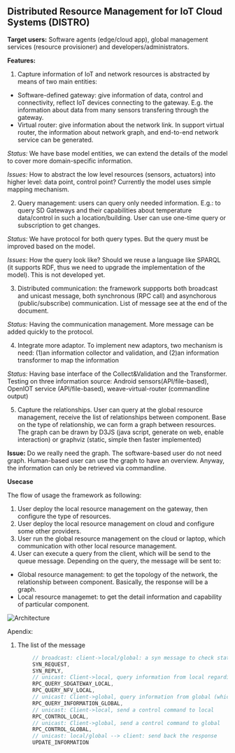 ## Distributed Resource Management for IoT Cloud Systems (DISTRO)


**Target users:**  Software agents (edge/cloud app), global management services (resource provisioner) and developers/administrators. 

**Features:**

1. Capture information of IoT and network resources is abstracted by means of two main entities:
  * Software-defined gateway: give information of data, control and connectivity, reflect IoT devices connecting to the gateway. E.g. the information about data from many sensors transfering through the gateway.
  * Virtual router: give information about the network link. In support virtual router, the information about network graph, and end-to-end network service can be generated.
  
*Status:* We have base model entities, we can extend the details of the model to cover more domain-specific information.

*Issues:* How to abstract the low level resources (sensors, actuators) into higher level: data point, control point? Currently the model uses simple mapping mechanism.

2. Query management: users can query only needed information. E.g.: to query SD Gateways and their capabilities about temperature data/control in such a location/building. User can use one-time query or subscription to get changes.

*Status:* We have protocol for both query types. But the query must be improved based on the model.

*Issues*: How the query look like? Should we reuse a language like SPARQL (it supports RDF, thus we need to upgrade the implementation of the model). This is not developed yet.

3. Distributed communication: the framework suppports both broadcast and unicast message, both synchronous (RPC call) and asynchorous (public/subscribe) communication. List of message see at the end of the document.

*Status:* Having the communication management. More message can be added quickly to the protocol.

4. Integrate more adaptor. To implement new adaptors, two mechanism is need: (1)an information collector and validation, and (2)an information transformer to map the information

*Status:* Having base interface of the Collect&Validation and the Transformer. Testing on three information source: Android sensors(API/file-based), OpenIOT service (API/file-based), weave-virtual-router (commandline output)

5. Capture the relationships. User can query at the global resource management, receive the list of relationships between component. Base on the type of relationship, we can form a graph between resources. The graph can be drawn by D3JS (java script, generate on web, enable interaction) or graphviz (static, simple then faster implemented)

**Issue:** Do we really need the graph. The software-based user do not need graph. Human-based user can use the graph to have an overview. Anyway, the information can only be retrieved via commandline.

**Usecase**

The flow of usage the framework as following:
1. User deploy the local resource management on the gateway, then configure the type of resources.
2. User deploy the local resource management on cloud and configure some other providers.
3. User run the global resource management on the cloud or laptop, which communication with other local resource management.
4. User can execute a query from the client, which will be send to the queue message. Depending on the query, the message will be sent to:
  * Global resource management: to get the topology of the network, the relationship between component. Basically, the response will be a graph.
  * Local resource managemet: to get the detail information and capability of particular component.

![Architecture](https://raw.githubusercontent.com/tuwiendsg/DISTRO/master/architecture.png "The architecture of the tools")


Apendix:
1. The list of the message 
```java
        // broadcast: client->local/global: a syn message to check status of local/global managements
        SYN_REQUEST,
        SYN_REPLY,        
        // unicast: Client->local, query information from local regarding to SD Gateway or NVF
        RPC_QUERY_SDGATEWAY_LOCAL,
        RPC_QUERY_NFV_LOCAL,
        // unicast: Client->global, query information from global (which include relationship)
        RPC_QUERY_INFORMATION_GLOBAL,
        // unicast: Client->local, send a control command to local
        RPC_CONTROL_LOCAL,
        // unicast: Client->global, send a control command to global
        RPC_CONTROL_GLOBAL,
        // unicast: local/global --> client: send back the response
        UPDATE_INFORMATION
```
